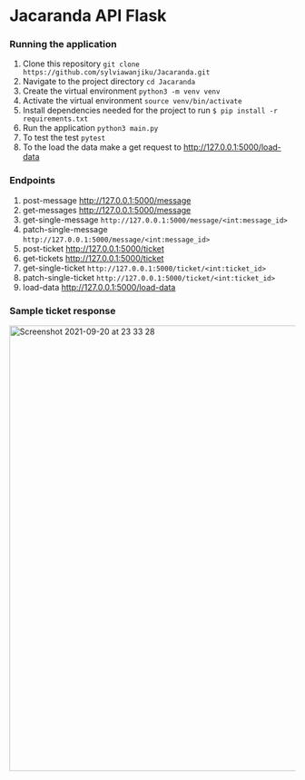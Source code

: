 # Jacaranda API Flask


### Running the application
1. Clone this repository `git clone https://github.com/sylviawanjiku/Jacaranda.git`
2. Navigate to the project directory `cd Jacaranda` 
3. Create the virtual environment `python3 -m venv venv`
4. Activate the virtual environment `source venv/bin/activate`
5. Install dependencies needed for the project to run `$ pip install -r requirements.txt`
6. Run the application `python3 main.py`
7. To test the test `pytest`
8. To the load the data make a get request to http://127.0.0.1:5000/load-data

### Endpoints
1. post-message http://127.0.0.1:5000/message
2. get-messages http://127.0.0.1:5000/message
3. get-single-message `http://127.0.0.1:5000/message/<int:message_id>`
4. patch-single-message `http://127.0.0.1:5000/message/<int:message_id>`
5. post-ticket http://127.0.0.1:5000/ticket
6. get-tickets http://127.0.0.1:5000/ticket
7. get-single-ticket `http://127.0.0.1:5000/ticket/<int:ticket_id>`
8. patch-single-ticket `http://127.0.0.1:5000/ticket/<int:ticket_id>`
9. load-data http://127.0.0.1:5000/load-data

### Sample ticket response
<img width="785" alt="Screenshot 2021-09-20 at 23 33 28" src="https://user-images.githubusercontent.com/28457081/134071927-547de402-9df0-4937-bd8e-1f5b06ec818d.png">
